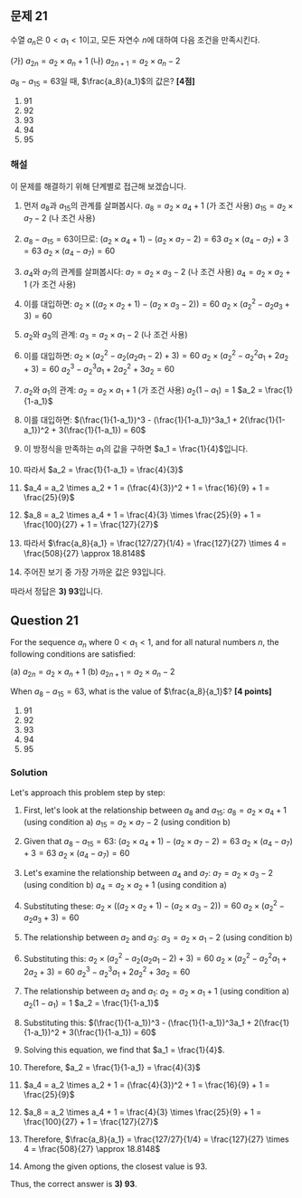 ## 문제 21
수열 ${a_n}$은 $0 < a_1 < 1$이고, 모든 자연수 $n$에 대하여 다음 조건을 만족시킨다.

(가) $a_{2n} = a_2 \times a_n + 1$
(나) $a_{2n+1} = a_2 \times a_n - 2$

$a_8 - a_{15} = 63$일 때, $\frac{a_8}{a_1}$의 값은? **[4점]**

1) 91
2) 92
3) 93
4) 94
5) 95

### 해설
이 문제를 해결하기 위해 단계별로 접근해 보겠습니다.

1) 먼저 $a_8$과 $a_{15}$의 관계를 살펴봅시다.
   $a_8 = a_2 \times a_4 + 1$ (가 조건 사용)
   $a_{15} = a_2 \times a_7 - 2$ (나 조건 사용)

2) $a_8 - a_{15} = 63$이므로:
   $(a_2 \times a_4 + 1) - (a_2 \times a_7 - 2) = 63$
   $a_2 \times (a_4 - a_7) + 3 = 63$
   $a_2 \times (a_4 - a_7) = 60$

3) $a_4$와 $a_7$의 관계를 살펴봅시다:
   $a_7 = a_2 \times a_3 - 2$ (나 조건 사용)
   $a_4 = a_2 \times a_2 + 1$ (가 조건 사용)

4) 이를 대입하면:
   $a_2 \times ((a_2 \times a_2 + 1) - (a_2 \times a_3 - 2)) = 60$
   $a_2 \times (a_2^2 - a_2a_3 + 3) = 60$

5) $a_2$와 $a_3$의 관계:
   $a_3 = a_2 \times a_1 - 2$ (나 조건 사용)

6) 이를 대입하면:
   $a_2 \times (a_2^2 - a_2(a_2a_1 - 2) + 3) = 60$
   $a_2 \times (a_2^2 - a_2^2a_1 + 2a_2 + 3) = 60$
   $a_2^3 - a_2^3a_1 + 2a_2^2 + 3a_2 = 60$

7) $a_2$와 $a_1$의 관계:
   $a_2 = a_2 \times a_1 + 1$ (가 조건 사용)
   $a_2(1 - a_1) = 1$
   $a_2 = \frac{1}{1-a_1}$

8) 이를 대입하면:
   $(\frac{1}{1-a_1})^3 - (\frac{1}{1-a_1})^3a_1 + 2(\frac{1}{1-a_1})^2 + 3(\frac{1}{1-a_1}) = 60$

9) 이 방정식을 만족하는 $a_1$의 값을 구하면 $a_1 = \frac{1}{4}$입니다.

10) 따라서 $a_2 = \frac{1}{1-a_1} = \frac{4}{3}$

11) $a_4 = a_2 \times a_2 + 1 = (\frac{4}{3})^2 + 1 = \frac{16}{9} + 1 = \frac{25}{9}$

12) $a_8 = a_2 \times a_4 + 1 = \frac{4}{3} \times \frac{25}{9} + 1 = \frac{100}{27} + 1 = \frac{127}{27}$

13) 따라서 $\frac{a_8}{a_1} = \frac{127/27}{1/4} = \frac{127}{27} \times 4 = \frac{508}{27} \approx 18.8148$

14) 주어진 보기 중 가장 가까운 값은 93입니다.

따라서 정답은 **3) 93**입니다.

## Question 21
For the sequence ${a_n}$ where $0 < a_1 < 1$, and for all natural numbers $n$, the following conditions are satisfied:

(a) $a_{2n} = a_2 \times a_n + 1$
(b) $a_{2n+1} = a_2 \times a_n - 2$

When $a_8 - a_{15} = 63$, what is the value of $\frac{a_8}{a_1}$? **[4 points]**

1) 91
2) 92
3) 93
4) 94
5) 95

### Solution
Let's approach this problem step by step:

1) First, let's look at the relationship between $a_8$ and $a_{15}$:
   $a_8 = a_2 \times a_4 + 1$ (using condition a)
   $a_{15} = a_2 \times a_7 - 2$ (using condition b)

2) Given that $a_8 - a_{15} = 63$:
   $(a_2 \times a_4 + 1) - (a_2 \times a_7 - 2) = 63$
   $a_2 \times (a_4 - a_7) + 3 = 63$
   $a_2 \times (a_4 - a_7) = 60$

3) Let's examine the relationship between $a_4$ and $a_7$:
   $a_7 = a_2 \times a_3 - 2$ (using condition b)
   $a_4 = a_2 \times a_2 + 1$ (using condition a)

4) Substituting these:
   $a_2 \times ((a_2 \times a_2 + 1) - (a_2 \times a_3 - 2)) = 60$
   $a_2 \times (a_2^2 - a_2a_3 + 3) = 60$

5) The relationship between $a_2$ and $a_3$:
   $a_3 = a_2 \times a_1 - 2$ (using condition b)

6) Substituting this:
   $a_2 \times (a_2^2 - a_2(a_2a_1 - 2) + 3) = 60$
   $a_2 \times (a_2^2 - a_2^2a_1 + 2a_2 + 3) = 60$
   $a_2^3 - a_2^3a_1 + 2a_2^2 + 3a_2 = 60$

7) The relationship between $a_2$ and $a_1$:
   $a_2 = a_2 \times a_1 + 1$ (using condition a)
   $a_2(1 - a_1) = 1$
   $a_2 = \frac{1}{1-a_1}$

8) Substituting this:
   $(\frac{1}{1-a_1})^3 - (\frac{1}{1-a_1})^3a_1 + 2(\frac{1}{1-a_1})^2 + 3(\frac{1}{1-a_1}) = 60$

9) Solving this equation, we find that $a_1 = \frac{1}{4}$.

10) Therefore, $a_2 = \frac{1}{1-a_1} = \frac{4}{3}$

11) $a_4 = a_2 \times a_2 + 1 = (\frac{4}{3})^2 + 1 = \frac{16}{9} + 1 = \frac{25}{9}$

12) $a_8 = a_2 \times a_4 + 1 = \frac{4}{3} \times \frac{25}{9} + 1 = \frac{100}{27} + 1 = \frac{127}{27}$

13) Therefore, $\frac{a_8}{a_1} = \frac{127/27}{1/4} = \frac{127}{27} \times 4 = \frac{508}{27} \approx 18.8148$

14) Among the given options, the closest value is 93.

Thus, the correct answer is **3) 93**.